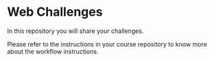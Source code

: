 # Web Challenges

In this repository you will share your challenges.

Please refer to the instructions in your course repository to know more about the workflow instructions.

